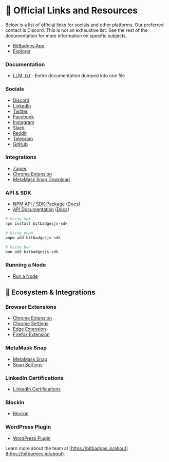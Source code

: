 # 🔗 Official Links and Resources

Below is a list of official links for socials and other platforms. Our preferred contact is Discord. This is not an exhaustive list. See the rest of the documentation for more information on specific subjects.

-   [BitBadges App](https://bitbadges.io)
-   [Explorer](https://explorer.bitbadges.io)

### Documentation

-   [LLM .txt](../for-llms.txt) - Entire documentation dumped into one file

### Socials

-   [Discord](https://discord.com/invite/TJMaEd9bar)
-   [LinkedIn](https://linkedin.com/company/bitbadges)
-   [Twitter](https://twitter.com/bitbadges_io)
-   [Facebook](https://facebook.com/profile.php?id=100092259215026)
-   [Instagram](https://instagram.com/bitbadges_official/)
-   [Slack](https://bitbadges.slack.com/join/shared_invite/zt-1tws89arl-TMSK_4bdTLOLdyp177811Q#/shared-invite/email)
-   [Reddit](https://www.reddit.com/r/BitBadges/)
-   [Telegram](https://t.me/BitBadges)
-   [GitHub](https://github.com/bitbadges)

### Integrations

-   [Zapier](https://zapier.com/apps/bitbadges/integrations)
-   [Chrome Extension](https://chromewebstore.google.com/detail/bitbadges-chrome-extensio/ocdlkggomnifibfadgaakkilojelgacj?authuser=0&hl=en)
-   [MetaMask Snap Download](https://snaps.metamask.io/snap/npm/bitbadges-snap/)&#x20;

### API & SDK

-   [NPM API / SDK Package](https://www.npmjs.com/package/bitbadgesjs-sdk) ([Docs](../for-developers/bitbadges-sdk/))
-   [API Documentation](https://bitbadges.stoplight.io/docs/bitbadges) ([Docs](../for-developers/bitbadges-api/))

```bash
# Using npm
npm install bitbadgesjs-sdk

# Using pnpm
pnpm add bitbadgesjs-sdk

# Using bun
bun add bitbadgesjs-sdk
```

### Running a Node

-   [Run a Node](https://docs.bitbadges.io/for-developers/bitbadges-blockchain/run-a-node)

## 🌴 Ecosystem & Integrations

### Browser Extensions

-   [Chrome Extension](https://chromewebstore.google.com/detail/bitbadges-chrome-extensio/ocdlkggomnifibfadgaakkilojelgacj?authuser=0&hl=en)
-   [Chrome Settings](https://bitbadges.io/chrome-extension)
-   [Edge Extension](https://microsoftedge.microsoft.com/addons/detail/bitbadges-extension/llcengdgmhalkamkhkoaeoaelghblfij)
-   [Firefox Extension](https://addons.mozilla.org/en-US/firefox/addon/bitbadges-extension/)

### MetaMask Snap

-   [MetaMask Snap](https://snaps.metamask.io/snap/npm/bitbadges-snap/)
-   [Snap Settings](https://bitbadges.io/snap)

### LinkedIn Certifications

-   [LinkedIn Certifications](https://linkedin.com/company/bitbadges)

### Blockin

-   [Blockin](https://app.gitbook.com/o/7VSYQvtb1QtdWFsEGoUn/s/AwjdYgEsUkK9cCca5DiU/)

### WordPress Plugin

-   [WordPress Plugin](../for-developers/sign-in-with-bitbadges/templates-and-frameworks/wordpress.md)

Learn more about the team at [https://bitbadges.io/about](https://bitbadges.io/about).
